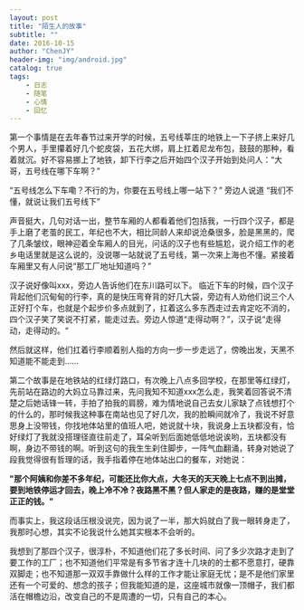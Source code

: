 ```yaml
---
layout: post
title: "陌生人的故事"
subtitle: ""
date: 2016-10-15
author: "ChenJY"
header-img: "img/android.jpg"
catalog: true
tags: 
    - 日志
    - 随笔
    - 心情
    - 回忆
---
```


第一个事情是在去年春节过来开学的时候，五号线莘庄的地铁上一下子挤上来好几个男人，手里攥着好几个蛇皮袋，五花大绑，肩上扛着尼龙布包，鼓鼓的那种，看着就沉。好不容易挪上了地铁，卸下行李之后开始四个汉子开始到处问人：“大哥，五号线在哪下车啊？”

“五号线怎么下车嘞？不行的为，你要在五号线上哪一站下？” 旁边人说道
“我们不懂，就说让我们五号线下” 

声音挺大，几句对话一出，整节车厢的人都看着他们包括我，一行四个汉子，都是手上磨了老茧的民工，年纪也不大，相比同龄人来却说沧桑很多，脸是黑黑的，爬了几条皱纹，眼神迎着全车厢人的目光，问话的汉子也有些尴尬，说介绍工作的老乡电话里就是这么说的，没说哪一站就说了五号线，第一次来上海也不懂。紧接着车厢里又有人问说“那工厂地址知道吗？” 

汉子说好像叫xxx，旁边人告诉他们在东川路可以下。 临近下车的时候，四个汉子背起他们沉甸甸的行李，真的是快压弯脊背的好几大袋，旁边有人劝他们说三个人正好打个车，也就是个起步价多点就到了，扛着这么多东西走过去肯定吃不消的，四个汉子笑了笑说不打紧，能走过去。旁边人惊道“走得动啊？”，汉子说“走得动，走得动的。“

然后就这样，他们扛着行李顺着别人指的方向一步一步走远了，傍晚出发，天黑不知道能不能走到……

第二个故事是在地铁站的红绿灯路口，有次晚上八点多回学校，在那里等红绿灯，先前站在路边的大妈立马靠过来，先问我知不知道xxx怎么走，我笑着回答说不清楚之后她话锋一转，手拍了拍我的肩膀，难为情地说自己去女儿家缺了点钱想打个的什么的，那时候我这种事在南站也见了好几次，我的脸瞬间就冷了，我说不好意思身上没带钱，你找地体站里的值班人吧，她说就十块，我说身上五块都没有，恰好绿灯了我就没搭理径直往前走了，耳朵听到后面她低低地说诶哟，五块都没有啊，身边不带钱的啊。听到这句的我生生刹住脚步，一阵气血翻涌，转身对她说了段我觉得很有哲理的话，我手指着停在地体站出口的餐车，对她说：

__"那个阿姨和你差不多年纪，可能还比你大点，大冬天的天天晚上七点不到出摊，要到地铁停运才回去，晚上冷不冷？夜路黑不黑？但人家走的是夜路，赚的是堂堂正正的钱。"__

而事实上，我这段话压根没说完，因为说了一半，那大妈就白了我一眼转身走了，我那时心想，其实不论我说什么她其实根本不会听的。

我想到了那四个汉子，很淳朴，不知道他们花了多长时间、问了多少次路才走到了要工作的工厂；也不知道他们平常是有多节省才连十几块的的士都不愿意打，硬靠双脚走；也不知道那一双双手靠做什么样的工作才能让家庭无忧；是不是他们家里还有一个可爱的、想念的孩子；但我能知道的是，这座城市就像一顶帽子，我们都活在帽檐边沿，改变自己的不是周遭的一切，只有自己的本心。